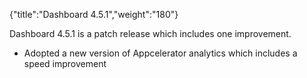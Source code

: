 {"title":"Dashboard 4.5.1","weight":"180"}

Dashboard 4.5.1 is a patch release which includes one improvement.

* Adopted a new version of Appcelerator analytics which includes a speed improvement
